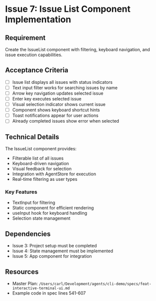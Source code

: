 # Issue 7: Issue List Component Implementation

## Requirement
Create the IssueList component with filtering, keyboard navigation, and issue execution capabilities.

## Acceptance Criteria
- [ ] Issue list displays all issues with status indicators
- [ ] Text input filter works for searching issues by name
- [ ] Arrow key navigation updates selected issue
- [ ] Enter key executes selected issue
- [ ] Visual selection indicator shows current issue
- [ ] Component shows keyboard shortcut hints
- [ ] Toast notifications appear for user actions
- [ ] Already completed issues show error when selected

## Technical Details
The IssueList component provides:
- Filterable list of all issues
- Keyboard-driven navigation
- Visual feedback for selection
- Integration with AgentStore for execution
- Real-time filtering as user types

### Key Features
- TextInput for filtering
- Static component for efficient rendering
- useInput hook for keyboard handling
- Selection state management

## Dependencies
- Issue 3: Project setup must be completed
- Issue 4: State management must be implemented
- Issue 5: App component for integration

## Resources
- Master Plan: `/Users/carl/Development/agents/cli-demo/specs/feat-interactive-terminal-ui.md`
- Example code in spec lines 541-607